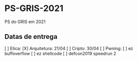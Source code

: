 # PS-GRIS-2021
PS do GRIS em 2021

## Datas de entrega

[ ] Etica: 
[X] Arquitetura: 21/04
[ ] Cripto: 30/04
[ ] Pwning:
    [ ] ez buffoverflow
    [ ] ez shellcode
    [ ] defcon2019 speedrun 2

